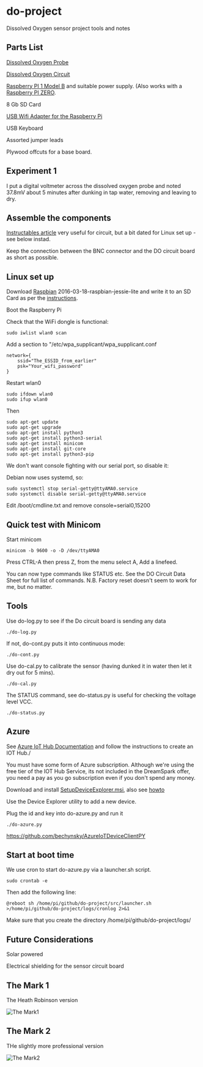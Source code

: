 # do-project
Dissolved Oxygen sensor project tools and notes

## Parts List

[Dissolved Oxygen Probe](http://www.atlas-scientific.com/product_pages/probes/do_probe.html)

[Dissolved Oxygen Circuit](http://www.atlas-scientific.com/product_pages/circuits/ezo_do.html)

[Raspberry PI 1 Model B](https://www.raspberrypi.org/products/model-b/) and suitable power supply.
(Also works with a [Raspberry PI ZERO](https://www.raspberrypi.org/products/pi-zero/).

8 Gb SD Card

[USB Wifi Adapter for the Raspberry Pi](http://www.amazon.co.uk/USB-Wifi-Adapter-Raspberry-Pi/dp/B00EZOQFHO)

USB Keyboard

Assorted jumper leads

Plywood offcuts for a base board.

## Experiment 1

I put a digital voltmeter across the dissolved oxygen probe and noted
37.8mV about 5 minutes after dunking in tap water, removing and
leaving to dry.

## Assemble the components

[Instructables article](http://www.instructables.com/id/Plotly-Atlas-Scientific-Graph-Real-Time-Dissolved-/)
very useful for circuit, but a bit dated for Linux set up - see below instad.

Keep the connection between the BNC connector and the DO circuit board
as short as possible.

## Linux set up

Download [Raspbian](https://www.raspberrypi.org/downloads/)
2016-03-18-raspbian-jessie-lite and write it to an SD Card as per the
[instructions](https://www.raspberrypi.org/documentation/installation/installing-images/README.md).

Boot the Raspberry Pi

Check that the WiFi dongle is functional:

	sudo iwlist wlan0 scan

Add a section to "/etc/wpa_supplicant/wpa_supplicant.conf

	network={
		ssid="The_ESSID_from_earlier"
		psk="Your_wifi_password"
	}

Restart wlan0

	sudo ifdown wlan0
	sudo ifup wlan0
	
Then

	sudo apt-get update
	sudo apt-get upgrade
	sudo apt-get install python3
	sudo apt-get install python3-serial
	sudo apt-get install minicom
	sudo apt-get install git-core
	sudo apt-get install python3-pip

We don't want console fighting with our serial port, so disable it:

Debian now uses systemd, so:

	sudo systemctl stop serial-getty@ttyAMA0.service
	sudo systemctl disable serial-getty@ttyAMA0.service

Edit /boot/cmdline.txt and remove console=serial0,15200 

## Quick test with Minicom

Start minicom

	minicom -b 9600 -o -D /dev/ttyAMA0
	
Press CTRL-A then press Z, from the menu select A, Add a linefeed.

You can now type commands like STATUS etc. See the DO Circuit Data
Sheet for full list of commands. N.B. Factory reset doesn't seem to
work for me, but no matter.

## Tools

Use do-log.py to see if the Do circuit board is sending any data

	./do-log.py

If not, do-cont.py puts it into continuous mode:

	./do-cont.py
	
Use do-cal.py to calibrate the sensor (having dunked it in water then
let it dry out for 5 mins).

	./do-cal.py
	
The STATUS command, see do-status.py is useful for checking the
voltage level VCC.

	./do-status.py
	
## Azure

See [Azure IoT Hub Documentation](https://azure.microsoft.com/en-gb/documentation/services/iot-hub/)
and follow the instructions to create an IOT Hub./

You must have some form of Azure subscription. Although we're using
the free tier of the IOT Hub Service, its not included in the
DreamSpark offer, you need a pay as you go subscription even if you
don't spend any money.

Download and install
[SetupDeviceExplorer.msi](https://github.com/Azure/azure-iot-sdks/releases),
also see
[howto](https://github.com/Azure/azure-iot-sdks/blob/master/tools/DeviceExplorer/doc/how_to_use_device_explorer.md)

Use the Device Explorer utility to add a new device.

Plug the id and key into do-azure.py and run it

	./do-azure.py
	
https://github.com/bechynsky/AzureIoTDeviceClientPY

## Start at boot time

We use cron to start do-azure.py via a launcher.sh script.

	sudo crontab -e
	
Then add the following line:

	@reboot sh /home/pi/github/do-project/src/launcher.sh >/home/pi/github/do-project/logs/cronlog 2>&1

Make sure that you create the directory /home/pi/github/do-project/logs/

## Future Considerations

Solar powered

Electrical shielding for the sensor circuit board

## The Mark 1

The Heath Robinson version

![The Mark1](mark1.jpg)

## The Mark 2

THe slightly more professional version

![The Mark2](mark2.jpg)
